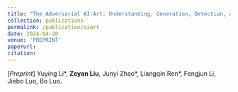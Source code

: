 ```yaml
---
title: "The Adversarial AI-Art: Understanding, Generation, Detection, and Benchmarking"
collection: publications
permalink: /publication/aiart
date: 2024-04-20
venue: 'PREPRINT'
paperurl:
citation:
---
```

[*Preprint*] Yuying Li\*, **Zeyan Liu**, Junyi Zhao\*, Liangqin Ren\*, Fengjun Li, Jiebo Luo, Bo Luo.
